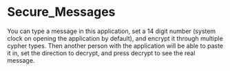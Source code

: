 # Secure_Messages

You can type a message in this application, set a 14 digit number (system clock on opening the application by default), and encrypt it through multiple cypher types. Then another person with the application will be able to paste it in, set the direction to decrypt, and press decrypt to see  the real message.
